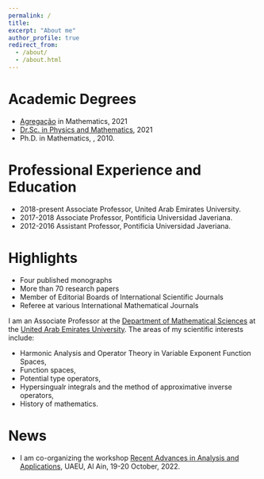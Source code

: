 ```yaml
---
permalink: /
title: 
excerpt: "About me"
author_profile: true
redirect_from: 
  - /about/
  - /about.html
---
```


Academic Degrees
======
- [Agregação](https://pt.wikipedia.org/wiki/T%C3%ADtulo_de_agregado) in Mathematics, 2021
- [Dr.Sc. in Physics and Mathematics](https://en.wikipedia.org/wiki/Doctor_of_Sciences), 2021
- Ph.D. in Mathematics, , 2010.

Professional Experience and Education
====== 
- 2018-present Associate Professor, United Arab Emirates University.
- 2017-2018 Associate Professor, Pontificia Universidad Javeriana.
- 2012-2016 Assistant Professor, Pontificia Universidad Javeriana.

Highlights
======
- Four published monographs
- More than 70 research papers
- Member of Editorial Boards of International Scientific Journals
- Referee at various International Mathematical Journals


I am an Associate Professor at the [Department of Mathematical Sciences](https://cos.uaeu.ac.ae/en/departments/mathematical/) at the [United Arab Emirates University](http://www.uaeu.ac.ae/en). The areas of my scientific interests include:
- Harmonic Analysis and Operator Theory in Variable Exponent Function Spaces,
- Function spaces,
- Potential type operators,
- Hypersingualr integrals and the method of approximative inverse operators,
- History of mathematics.

News
======
 - I am co-organizing the workshop [Recent Advances in Analysis and Applications](https://conferences.uaeu.ac.ae/raaa2022/en/), UAEU, Al Ain, 19-20 October, 2022.

